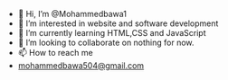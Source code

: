 - 👋 Hi, I’m @Mohammedbawa1
- 👀 I’m interested in website and software development
- 🌱 I’m currently learning HTML,CSS and JavaScript
- 💞️ I’m looking to collaborate on nothing for now.
- 📫 How to reach me 
- mohammedbawa504@gmail.com

<!---
Mohammedbawa1/Mohammedbawa1 is a ✨ special ✨ repository because its `README.md` (this file) appears on your GitHub profile.
You can click the Preview link to take a look at your changes.
--->
